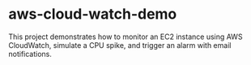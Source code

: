 # aws-cloud-watch-demo
This project demonstrates how to monitor an EC2 instance using AWS CloudWatch, simulate a CPU spike, and trigger an alarm with email notifications.
